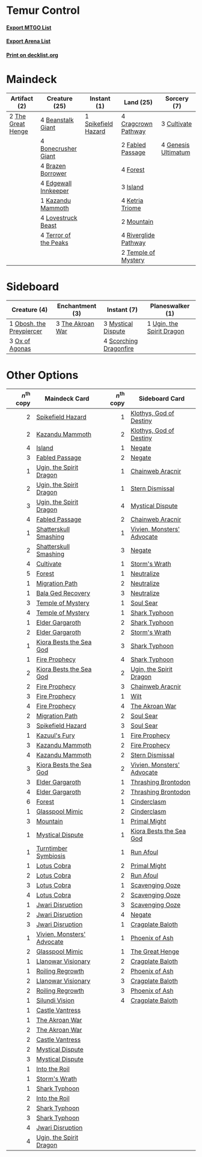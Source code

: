 # Temur Control

#### [Export MTGO List](../collection/Temur%20Control/Temur%20Control.txt)
#### [Export Arena List](../collection/Temur%20Control/Temur%20Control_arena.txt)
#### [Print on decklist.org](http://decklist.org/?deckmain=4%09Beanstalk%20Giant%0A4%09Bonecrusher%20Giant%0A4%09Brazen%20Borrower%0A4%09Cragcrown%20Pathway%0A3%09Cultivate%0A4%09Edgewall%20Innkeeper%0A2%09Fabled%20Passage%0A4%09Forest%0A4%09Genesis%20Ultimatum%0A3%09Island%0A1%09Kazandu%20Mammoth%0A4%09Ketria%20Triome%0A4%09Lovestruck%20Beast%0A2%09Mountain%0A4%09Riverglide%20Pathway%0A1%09Spikefield%20Hazard%0A2%09Temple%20of%20Mystery%0A4%09Terror%20of%20the%20Peaks%0A2%09The%20Great%20Henge&deckside=3%09Mystical%20Dispute%0A1%09Obosh,%20the%20Preypiercer%0A3%09Ox%20of%20Agonas%0A4%09Scorching%20Dragonfire%0A3%09The%20Akroan%20War%0A1%09Ugin,%20the%20Spirit%20Dragon)
# Maindeck

|                                        Artifact (2)                                        |                                         Creature (25)                                          |                                         Instant (1)                                          |                                           Land (25)                                           |                                         Sorcery (7)                                          |
|--------------------------------------------------------------------------------------------|------------------------------------------------------------------------------------------------|----------------------------------------------------------------------------------------------|-----------------------------------------------------------------------------------------------|----------------------------------------------------------------------------------------------|
|2 [The Great Henge](http://gatherer.wizards.com/Pages/Card/Details.aspx?multiverseid=473123)|4 [Beanstalk Giant](http://gatherer.wizards.com/Pages/Card/Details.aspx?multiverseid=473111)    |1 [Spikefield Hazard](http://gatherer.wizards.com/Pages/Card/Details.aspx?multiverseid=491809)|4 [Cragcrown Pathway](http://gatherer.wizards.com/Pages/Card/Details.aspx?multiverseid=491915) |3 [Cultivate](http://gatherer.wizards.com/Pages/Card/Details.aspx?multiverseid=442154)        |
|                                                                                            |4 [Bonecrusher Giant](http://gatherer.wizards.com/Pages/Card/Details.aspx?multiverseid=473077)  |                                                                                              |2 [Fabled Passage](http://gatherer.wizards.com/Pages/Card/Details.aspx?multiverseid=473206)    |4 [Genesis Ultimatum](http://gatherer.wizards.com/Pages/Card/Details.aspx?multiverseid=479709)|
|                                                                                            |4 [Brazen Borrower](http://gatherer.wizards.com/Pages/Card/Details.aspx?multiverseid=473001)    |                                                                                              |4 [Forest](http://gatherer.wizards.com/Pages/Card/Details.aspx?multiverseid=439860)            |                                                                                              |
|                                                                                            |4 [Edgewall Innkeeper](http://gatherer.wizards.com/Pages/Card/Details.aspx?multiverseid=473113) |                                                                                              |3 [Island](http://gatherer.wizards.com/Pages/Card/Details.aspx?multiverseid=439857)            |                                                                                              |
|                                                                                            |1 [Kazandu Mammoth](http://gatherer.wizards.com/Pages/Card/Details.aspx?multiverseid=491835)    |                                                                                              |4 [Ketria Triome](http://gatherer.wizards.com/Pages/Card/Details.aspx?multiverseid=479770)     |                                                                                              |
|                                                                                            |4 [Lovestruck Beast](http://gatherer.wizards.com/Pages/Card/Details.aspx?multiverseid=473127)   |                                                                                              |2 [Mountain](http://gatherer.wizards.com/Pages/Card/Details.aspx?multiverseid=439859)          |                                                                                              |
|                                                                                            |4 [Terror of the Peaks](http://gatherer.wizards.com/Pages/Card/Details.aspx?multiverseid=485487)|                                                                                              |4 [Riverglide Pathway](http://gatherer.wizards.com/Pages/Card/Details.aspx?multiverseid=491920)|                                                                                              |
|                                                                                            |                                                                                                |                                                                                              |2 [Temple of Mystery](http://gatherer.wizards.com/Pages/Card/Details.aspx?multiverseid=373571) |                                                                                              |


# Sideboard

|                                           Creature (4)                                            |                                      Enchantment (3)                                      |                                           Instant (7)                                           |                                          Planeswalker (1)                                          |
|---------------------------------------------------------------------------------------------------|-------------------------------------------------------------------------------------------|-------------------------------------------------------------------------------------------------|----------------------------------------------------------------------------------------------------|
|1 [Obosh, the Preypiercer](http://gatherer.wizards.com/Pages/Card/Details.aspx?multiverseid=479748)|3 [The Akroan War](http://gatherer.wizards.com/Pages/Card/Details.aspx?multiverseid=476375)|3 [Mystical Dispute](http://gatherer.wizards.com/Pages/Card/Details.aspx?multiverseid=473020)    |1 [Ugin, the Spirit Dragon](http://gatherer.wizards.com/Pages/Card/Details.aspx?multiverseid=391948)|
|3 [Ox of Agonas](http://gatherer.wizards.com/Pages/Card/Details.aspx?multiverseid=476398)          |                                                                                           |4 [Scorching Dragonfire](http://gatherer.wizards.com/Pages/Card/Details.aspx?multiverseid=473101)|                                                                                                    |


# Other Options

|*n*<sup>th</sup> copy|                                            Maindeck Card                                            |*n*<sup>th</sup> copy|                                           Sideboard Card                                            |
|--------------------:|-----------------------------------------------------------------------------------------------------|--------------------:|-----------------------------------------------------------------------------------------------------|
|                    2|[Spikefield Hazard](http://gatherer.wizards.com/Pages/Card/Details.aspx?multiverseid=491809)         |                    1|[Klothys, God of Destiny](http://gatherer.wizards.com/Pages/Card/Details.aspx?multiverseid=476471)   |
|                    2|[Kazandu Mammoth](http://gatherer.wizards.com/Pages/Card/Details.aspx?multiverseid=491835)           |                    2|[Klothys, God of Destiny](http://gatherer.wizards.com/Pages/Card/Details.aspx?multiverseid=476471)   |
|                    4|[Island](http://gatherer.wizards.com/Pages/Card/Details.aspx?multiverseid=439857)                    |                    1|[Negate](http://gatherer.wizards.com/Pages/Card/Details.aspx?multiverseid=423707)                    |
|                    3|[Fabled Passage](http://gatherer.wizards.com/Pages/Card/Details.aspx?multiverseid=473206)            |                    2|[Negate](http://gatherer.wizards.com/Pages/Card/Details.aspx?multiverseid=423707)                    |
|                    1|[Ugin, the Spirit Dragon](http://gatherer.wizards.com/Pages/Card/Details.aspx?multiverseid=391948)   |                    1|[Chainweb Aracnir](http://gatherer.wizards.com/Pages/Card/Details.aspx?multiverseid=476418)          |
|                    2|[Ugin, the Spirit Dragon](http://gatherer.wizards.com/Pages/Card/Details.aspx?multiverseid=391948)   |                    1|[Stern Dismissal](http://gatherer.wizards.com/Pages/Card/Details.aspx?multiverseid=476319)           |
|                    3|[Ugin, the Spirit Dragon](http://gatherer.wizards.com/Pages/Card/Details.aspx?multiverseid=391948)   |                    4|[Mystical Dispute](http://gatherer.wizards.com/Pages/Card/Details.aspx?multiverseid=473020)          |
|                    4|[Fabled Passage](http://gatherer.wizards.com/Pages/Card/Details.aspx?multiverseid=473206)            |                    2|[Chainweb Aracnir](http://gatherer.wizards.com/Pages/Card/Details.aspx?multiverseid=476418)          |
|                    1|[Shatterskull Smashing](http://gatherer.wizards.com/Pages/Card/Details.aspx?multiverseid=491802)     |                    1|[Vivien, Monsters' Advocate](http://gatherer.wizards.com/Pages/Card/Details.aspx?multiverseid=479695)|
|                    2|[Shatterskull Smashing](http://gatherer.wizards.com/Pages/Card/Details.aspx?multiverseid=491802)     |                    3|[Negate](http://gatherer.wizards.com/Pages/Card/Details.aspx?multiverseid=423707)                    |
|                    4|[Cultivate](http://gatherer.wizards.com/Pages/Card/Details.aspx?multiverseid=442154)                 |                    1|[Storm's Wrath](http://gatherer.wizards.com/Pages/Card/Details.aspx?multiverseid=476408)             |
|                    5|[Forest](http://gatherer.wizards.com/Pages/Card/Details.aspx?multiverseid=439860)                    |                    1|[Neutralize](http://gatherer.wizards.com/Pages/Card/Details.aspx?multiverseid=479579)                |
|                    1|[Migration Path](http://gatherer.wizards.com/Pages/Card/Details.aspx?multiverseid=479684)            |                    2|[Neutralize](http://gatherer.wizards.com/Pages/Card/Details.aspx?multiverseid=479579)                |
|                    1|[Bala Ged Recovery](http://gatherer.wizards.com/Pages/Card/Details.aspx?multiverseid=491825)         |                    3|[Neutralize](http://gatherer.wizards.com/Pages/Card/Details.aspx?multiverseid=479579)                |
|                    3|[Temple of Mystery](http://gatherer.wizards.com/Pages/Card/Details.aspx?multiverseid=373571)         |                    1|[Soul Sear](http://gatherer.wizards.com/Pages/Card/Details.aspx?multiverseid=485483)                 |
|                    4|[Temple of Mystery](http://gatherer.wizards.com/Pages/Card/Details.aspx?multiverseid=373571)         |                    1|[Shark Typhoon](http://gatherer.wizards.com/Pages/Card/Details.aspx?multiverseid=479587)             |
|                    1|[Elder Gargaroth](http://gatherer.wizards.com/Pages/Card/Details.aspx?multiverseid=485502)           |                    2|[Shark Typhoon](http://gatherer.wizards.com/Pages/Card/Details.aspx?multiverseid=479587)             |
|                    2|[Elder Gargaroth](http://gatherer.wizards.com/Pages/Card/Details.aspx?multiverseid=485502)           |                    2|[Storm's Wrath](http://gatherer.wizards.com/Pages/Card/Details.aspx?multiverseid=476408)             |
|                    1|[Kiora Bests the Sea God](http://gatherer.wizards.com/Pages/Card/Details.aspx?multiverseid=476303)   |                    3|[Shark Typhoon](http://gatherer.wizards.com/Pages/Card/Details.aspx?multiverseid=479587)             |
|                    1|[Fire Prophecy](http://gatherer.wizards.com/Pages/Card/Details.aspx?multiverseid=479636)             |                    4|[Shark Typhoon](http://gatherer.wizards.com/Pages/Card/Details.aspx?multiverseid=479587)             |
|                    2|[Kiora Bests the Sea God](http://gatherer.wizards.com/Pages/Card/Details.aspx?multiverseid=476303)   |                    2|[Ugin, the Spirit Dragon](http://gatherer.wizards.com/Pages/Card/Details.aspx?multiverseid=391948)   |
|                    2|[Fire Prophecy](http://gatherer.wizards.com/Pages/Card/Details.aspx?multiverseid=479636)             |                    3|[Chainweb Aracnir](http://gatherer.wizards.com/Pages/Card/Details.aspx?multiverseid=476418)          |
|                    3|[Fire Prophecy](http://gatherer.wizards.com/Pages/Card/Details.aspx?multiverseid=479636)             |                    1|[Wilt](http://gatherer.wizards.com/Pages/Card/Details.aspx?multiverseid=479696)                      |
|                    4|[Fire Prophecy](http://gatherer.wizards.com/Pages/Card/Details.aspx?multiverseid=479636)             |                    4|[The Akroan War](http://gatherer.wizards.com/Pages/Card/Details.aspx?multiverseid=476375)            |
|                    2|[Migration Path](http://gatherer.wizards.com/Pages/Card/Details.aspx?multiverseid=479684)            |                    2|[Soul Sear](http://gatherer.wizards.com/Pages/Card/Details.aspx?multiverseid=485483)                 |
|                    3|[Spikefield Hazard](http://gatherer.wizards.com/Pages/Card/Details.aspx?multiverseid=491809)         |                    3|[Soul Sear](http://gatherer.wizards.com/Pages/Card/Details.aspx?multiverseid=485483)                 |
|                    1|[Kazuul's Fury](http://gatherer.wizards.com/Pages/Card/Details.aspx?multiverseid=491786)             |                    1|[Fire Prophecy](http://gatherer.wizards.com/Pages/Card/Details.aspx?multiverseid=479636)             |
|                    3|[Kazandu Mammoth](http://gatherer.wizards.com/Pages/Card/Details.aspx?multiverseid=491835)           |                    2|[Fire Prophecy](http://gatherer.wizards.com/Pages/Card/Details.aspx?multiverseid=479636)             |
|                    4|[Kazandu Mammoth](http://gatherer.wizards.com/Pages/Card/Details.aspx?multiverseid=491835)           |                    2|[Stern Dismissal](http://gatherer.wizards.com/Pages/Card/Details.aspx?multiverseid=476319)           |
|                    3|[Kiora Bests the Sea God](http://gatherer.wizards.com/Pages/Card/Details.aspx?multiverseid=476303)   |                    2|[Vivien, Monsters' Advocate](http://gatherer.wizards.com/Pages/Card/Details.aspx?multiverseid=479695)|
|                    3|[Elder Gargaroth](http://gatherer.wizards.com/Pages/Card/Details.aspx?multiverseid=485502)           |                    1|[Thrashing Brontodon](http://gatherer.wizards.com/Pages/Card/Details.aspx?multiverseid=456570)       |
|                    4|[Elder Gargaroth](http://gatherer.wizards.com/Pages/Card/Details.aspx?multiverseid=485502)           |                    2|[Thrashing Brontodon](http://gatherer.wizards.com/Pages/Card/Details.aspx?multiverseid=456570)       |
|                    6|[Forest](http://gatherer.wizards.com/Pages/Card/Details.aspx?multiverseid=439860)                    |                    1|[Cinderclasm](http://gatherer.wizards.com/Pages/Card/Details.aspx?multiverseid=491776)               |
|                    1|[Glasspool Mimic](http://gatherer.wizards.com/Pages/Card/Details.aspx?multiverseid=491688)           |                    2|[Cinderclasm](http://gatherer.wizards.com/Pages/Card/Details.aspx?multiverseid=491776)               |
|                    3|[Mountain](http://gatherer.wizards.com/Pages/Card/Details.aspx?multiverseid=439859)                  |                    1|[Primal Might](http://gatherer.wizards.com/Pages/Card/Details.aspx?multiverseid=485520)              |
|                    1|[Mystical Dispute](http://gatherer.wizards.com/Pages/Card/Details.aspx?multiverseid=473020)          |                    1|[Kiora Bests the Sea God](http://gatherer.wizards.com/Pages/Card/Details.aspx?multiverseid=476303)   |
|                    1|[Turntimber Symbiosis](http://gatherer.wizards.com/Pages/Card/Details.aspx?multiverseid=491864)      |                    1|[Run Afoul](http://gatherer.wizards.com/Pages/Card/Details.aspx?multiverseid=485524)                 |
|                    1|[Lotus Cobra](http://gatherer.wizards.com/Pages/Card/Details.aspx?multiverseid=438740)               |                    2|[Primal Might](http://gatherer.wizards.com/Pages/Card/Details.aspx?multiverseid=485520)              |
|                    2|[Lotus Cobra](http://gatherer.wizards.com/Pages/Card/Details.aspx?multiverseid=438740)               |                    2|[Run Afoul](http://gatherer.wizards.com/Pages/Card/Details.aspx?multiverseid=485524)                 |
|                    3|[Lotus Cobra](http://gatherer.wizards.com/Pages/Card/Details.aspx?multiverseid=438740)               |                    1|[Scavenging Ooze](http://gatherer.wizards.com/Pages/Card/Details.aspx?multiverseid=420783)           |
|                    4|[Lotus Cobra](http://gatherer.wizards.com/Pages/Card/Details.aspx?multiverseid=438740)               |                    2|[Scavenging Ooze](http://gatherer.wizards.com/Pages/Card/Details.aspx?multiverseid=420783)           |
|                    1|[Jwari Disruption](http://gatherer.wizards.com/Pages/Card/Details.aspx?multiverseid=491693)          |                    3|[Scavenging Ooze](http://gatherer.wizards.com/Pages/Card/Details.aspx?multiverseid=420783)           |
|                    2|[Jwari Disruption](http://gatherer.wizards.com/Pages/Card/Details.aspx?multiverseid=491693)          |                    4|[Negate](http://gatherer.wizards.com/Pages/Card/Details.aspx?multiverseid=423707)                    |
|                    3|[Jwari Disruption](http://gatherer.wizards.com/Pages/Card/Details.aspx?multiverseid=491693)          |                    1|[Cragplate Baloth](http://gatherer.wizards.com/Pages/Card/Details.aspx?multiverseid=491829)          |
|                    1|[Vivien, Monsters' Advocate](http://gatherer.wizards.com/Pages/Card/Details.aspx?multiverseid=479695)|                    1|[Phoenix of Ash](http://gatherer.wizards.com/Pages/Card/Details.aspx?multiverseid=476399)            |
|                    2|[Glasspool Mimic](http://gatherer.wizards.com/Pages/Card/Details.aspx?multiverseid=491688)           |                    1|[The Great Henge](http://gatherer.wizards.com/Pages/Card/Details.aspx?multiverseid=473123)           |
|                    1|[Llanowar Visionary](http://gatherer.wizards.com/Pages/Card/Details.aspx?multiverseid=485516)        |                    2|[Cragplate Baloth](http://gatherer.wizards.com/Pages/Card/Details.aspx?multiverseid=491829)          |
|                    1|[Roiling Regrowth](http://gatherer.wizards.com/Pages/Card/Details.aspx?multiverseid=491849)          |                    2|[Phoenix of Ash](http://gatherer.wizards.com/Pages/Card/Details.aspx?multiverseid=476399)            |
|                    2|[Llanowar Visionary](http://gatherer.wizards.com/Pages/Card/Details.aspx?multiverseid=485516)        |                    3|[Cragplate Baloth](http://gatherer.wizards.com/Pages/Card/Details.aspx?multiverseid=491829)          |
|                    2|[Roiling Regrowth](http://gatherer.wizards.com/Pages/Card/Details.aspx?multiverseid=491849)          |                    3|[Phoenix of Ash](http://gatherer.wizards.com/Pages/Card/Details.aspx?multiverseid=476399)            |
|                    1|[Silundi Vision](http://gatherer.wizards.com/Pages/Card/Details.aspx?multiverseid=491711)            |                    4|[Cragplate Baloth](http://gatherer.wizards.com/Pages/Card/Details.aspx?multiverseid=491829)          |
|                    1|[Castle Vantress](http://gatherer.wizards.com/Pages/Card/Details.aspx?multiverseid=473204)           |                     |                                                                                                     |
|                    1|[The Akroan War](http://gatherer.wizards.com/Pages/Card/Details.aspx?multiverseid=476375)            |                     |                                                                                                     |
|                    2|[The Akroan War](http://gatherer.wizards.com/Pages/Card/Details.aspx?multiverseid=476375)            |                     |                                                                                                     |
|                    2|[Castle Vantress](http://gatherer.wizards.com/Pages/Card/Details.aspx?multiverseid=473204)           |                     |                                                                                                     |
|                    2|[Mystical Dispute](http://gatherer.wizards.com/Pages/Card/Details.aspx?multiverseid=473020)          |                     |                                                                                                     |
|                    3|[Mystical Dispute](http://gatherer.wizards.com/Pages/Card/Details.aspx?multiverseid=473020)          |                     |                                                                                                     |
|                    1|[Into the Roil](http://gatherer.wizards.com/Pages/Card/Details.aspx?multiverseid=389560)             |                     |                                                                                                     |
|                    1|[Storm's Wrath](http://gatherer.wizards.com/Pages/Card/Details.aspx?multiverseid=476408)             |                     |                                                                                                     |
|                    1|[Shark Typhoon](http://gatherer.wizards.com/Pages/Card/Details.aspx?multiverseid=479587)             |                     |                                                                                                     |
|                    2|[Into the Roil](http://gatherer.wizards.com/Pages/Card/Details.aspx?multiverseid=389560)             |                     |                                                                                                     |
|                    2|[Shark Typhoon](http://gatherer.wizards.com/Pages/Card/Details.aspx?multiverseid=479587)             |                     |                                                                                                     |
|                    3|[Shark Typhoon](http://gatherer.wizards.com/Pages/Card/Details.aspx?multiverseid=479587)             |                     |                                                                                                     |
|                    4|[Jwari Disruption](http://gatherer.wizards.com/Pages/Card/Details.aspx?multiverseid=491693)          |                     |                                                                                                     |
|                    4|[Ugin, the Spirit Dragon](http://gatherer.wizards.com/Pages/Card/Details.aspx?multiverseid=391948)   |                     |                                                                                                     |

